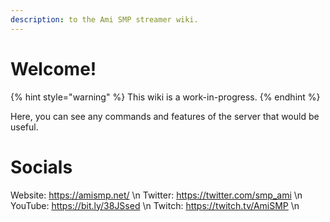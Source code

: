 ```yaml
---
description: to the Ami SMP streamer wiki.
---
```


# Welcome!

{% hint style="warning" %}
This wiki is a work-in-progress.
{% endhint %}

Here, you can see any commands and features of the server that would be useful.

# Socials
Website: https://amismp.net/ \n
Twitter: https://twitter.com/smp_ami \n
YouTube: https://bit.ly/38JSsed \n
Twitch: https://twitch.tv/AmiSMP \n


